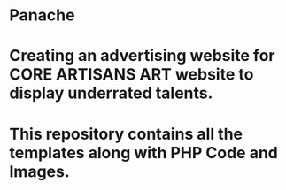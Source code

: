 # Panache
# Creating an advertising website for CORE ARTISANS ART website to display underrated talents.

# This repository contains all the templates along with PHP Code and Images.

